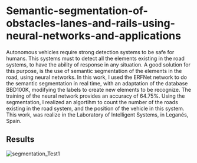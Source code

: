 # Semantic-segmentation-of-obstacles-lanes-and-rails-using-neural-networks-and-applications

Autonomous vehicles require strong detection systems to be safe for humans. This systems must to detect all the elements existing in the road systems, to have the ability of response in any situation. A good solution for this purpose, is the use of semantic segmentation of the elements in the road, using neural networks. In this work, I used the ERFNet network to do the semantic segmentation in real time, with an adaptation of the database BBD100K, modifying the labels to create new elements to be recognize. The training of the neural network provides an accuracy of 64.75%. Using the segmentation, I realized an algortihm to count the number of the roads existing in the road system, and the position of the vehicle in this system. This work, was realize in the Laboratory of Intelligent Systems, in Leganés, Spain.

## Results 


![segmentation_Test1](https://github.com/franzmgarcia/Semantic-segmentation-of-obstacles-lanes-and-rails-using-neural-networks-and-applications/tree/master/Images/Kitty2_merge_1.jpg)


